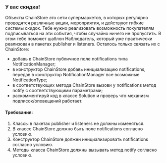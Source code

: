 
### У вас скидка!

Объекты ChainStore это сети супермаркетов, в которых регулярно проводятся различные акции, мероприятия,
и действуют гибкие системы скидок.
Тебе нужно реализовать возможность покупателям подписываться на эти события, чтобы случайно ничего не пропустить.
В этом тебе поможет шаблон Наблюдатель, который уже практически реализован в пакетах publisher и listeners.
Осталось только связать их с ChainStore:
- добавь в ChainStore публичное поле notifications типа NotificationManager;
- в конструктор ChainStore добавь инициализацию notifications, передав в конструктор NotificationManager все возможные NotificationType;
- в соответствующих метода ChainStore вызови у notifications метод notify с соответствующими параметрами;
- раскомментируй код в классе Solution и проверь что механизм подписок/оповещений работает.


#### Требования:
1.	Классы в пакетах publisher и listeners не должны изменяться.
2.	В классе ChainStore должно быть поле notifications согласно условию.
3.	Конструктор ChainStore должен инициализировать notifications согласно условию.
4.	Методы класса ChainStore должны вызывать метод notify согласно условию.


